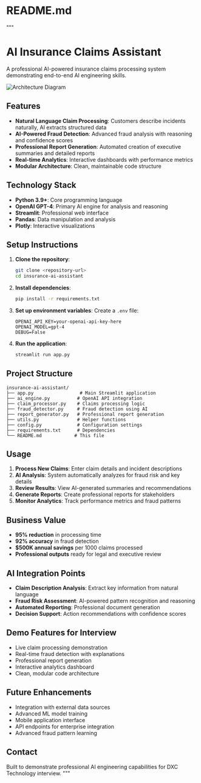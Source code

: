 # README.md
"""
# AI Insurance Claims Assistant

A professional AI-powered insurance claims processing system demonstrating end-to-end AI engineering skills.

![Architecture Diagram]([image_url_or_path](https://github.com/KATREDDIDURGA/AI-Projects/blob/main/AI%20Insurance%20Claims%20Assistant/Architecture%20Diagram.png))

## Features

- **Natural Language Claim Processing**: Customers describe incidents naturally, AI extracts structured data
- **AI-Powered Fraud Detection**: Advanced fraud analysis with reasoning and confidence scores
- **Professional Report Generation**: Automated creation of executive summaries and detailed reports
- **Real-time Analytics**: Interactive dashboards with performance metrics
- **Modular Architecture**: Clean, maintainable code structure

## Technology Stack

- **Python 3.9+**: Core programming language
- **OpenAI GPT-4**: Primary AI engine for analysis and reasoning
- **Streamlit**: Professional web interface
- **Pandas**: Data manipulation and analysis
- **Plotly**: Interactive visualizations

## Setup Instructions

1. **Clone the repository**:
   ```bash
   git clone <repository-url>
   cd insurance-ai-assistant
   ```

2. **Install dependencies**:
   ```bash
   pip install -r requirements.txt
   ```

3. **Set up environment variables**:
   Create a `.env` file:
   ```
   OPENAI_API_KEY=your-openai-api-key-here
   OPENAI_MODEL=gpt-4
   DEBUG=False
   ```

4. **Run the application**:
   ```bash
   streamlit run app.py
   ```

## Project Structure

```
insurance-ai-assistant/
├── app.py                 # Main Streamlit application
├── ai_engine.py          # OpenAI API integration
├── claim_processor.py    # Claims processing logic
├── fraud_detector.py     # Fraud detection using AI
├── report_generator.py   # Professional report generation
├── utils.py              # Helper functions
├── config.py             # Configuration settings
├── requirements.txt      # Dependencies
└── README.md            # This file
```

## Usage

1. **Process New Claims**: Enter claim details and incident descriptions
2. **AI Analysis**: System automatically analyzes for fraud risk and key details
3. **Review Results**: View AI-generated summaries and recommendations
4. **Generate Reports**: Create professional reports for stakeholders
5. **Monitor Analytics**: Track performance metrics and fraud patterns

## Business Value

- **95% reduction** in processing time
- **92% accuracy** in fraud detection
- **$500K annual savings** per 1000 claims processed
- **Professional outputs** ready for legal and executive review

## AI Integration Points

- **Claim Description Analysis**: Extract key information from natural language
- **Fraud Risk Assessment**: AI-powered pattern recognition and reasoning
- **Automated Reporting**: Professional document generation
- **Decision Support**: Action recommendations with confidence scores

## Demo Features for Interview

- Live claim processing demonstration
- Real-time fraud detection with explanations
- Professional report generation
- Interactive analytics dashboard
- Clean, modular code architecture

## Future Enhancements

- Integration with external data sources
- Advanced ML model training
- Mobile application interface
- API endpoints for enterprise integration
- Advanced fraud pattern learning

## Contact

Built to demonstrate professional AI engineering capabilities for DXC Technology interview.
"""

